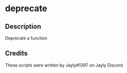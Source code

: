 # deprecate

## Description

Deprecate a function

## Credits

These scripts were written by Jayly#1397 on Jayly Discord
